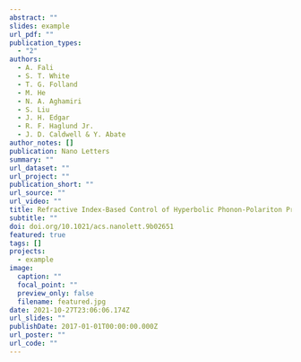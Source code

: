 ```yaml
---
abstract: ""
slides: example
url_pdf: ""
publication_types:
  - "2"
authors:
  - A. Fali
  - S. T. White
  - T. G. Folland
  - M. He
  - N. A. Aghamiri
  - S. Liu
  - J. H. Edgar
  - R. F. Haglund Jr.
  - J. D. Caldwell & Y. Abate
author_notes: []
publication: Nano Letters
summary: ""
url_dataset: ""
url_project: ""
publication_short: ""
url_source: ""
url_video: ""
title: Refractive Index-Based Control of Hyperbolic Phonon-Polariton Propagation1
subtitle: ""
doi: doi.org/10.1021/acs.nanolett.9b02651
featured: true
tags: []
projects:
  - example
image:
  caption: ""
  focal_point: ""
  preview_only: false
  filename: featured.jpg
date: 2021-10-27T23:06:06.174Z
url_slides: ""
publishDate: 2017-01-01T00:00:00.000Z
url_poster: ""
url_code: ""
---
```

